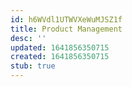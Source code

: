 ```yaml
---
id: h6WVdl1UTWVXeWuMJSZ1f
title: Product Management
desc: ''
updated: 1641856350715
created: 1641856350715
stub: true
---
```



